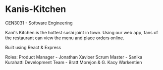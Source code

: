 # Kanis-Kitchen
CEN3031 - Software Engineering

Kani's Kitchen is the hottest sushi joint in town. Using our web app, fans of the restaurant can view the menu and place orders online.

Built using React & Express

Roles:
Product Manager - Jonathan Xavioer
Scrum Master - Sanika Kurahatti
Development Team - Bratt Morejon & G. Kacy Warkentien
